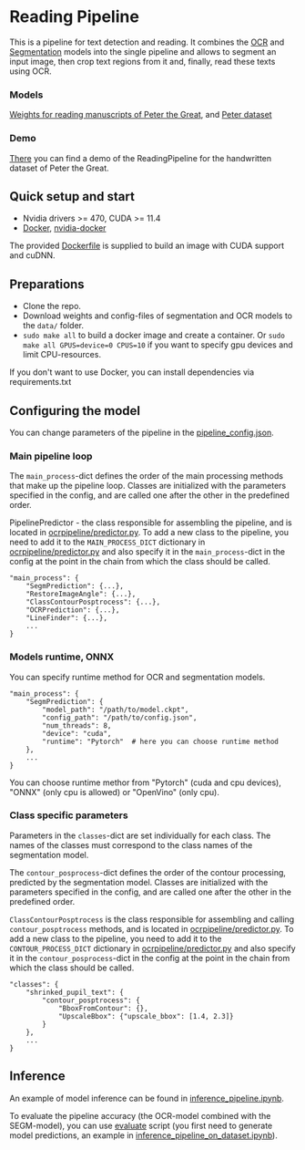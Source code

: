 # Reading Pipeline

This is a pipeline for text detection and reading. It combines the [OCR](https://github.com/ai-forever/OCR-model) and [Segmentation](https://github.com/ai-forever/SEGM-model) models into the single pipeline and allows to segment an input image, then crop text regions from it and, finally, read these texts using OCR.

### Models

[Weights for reading manuscripts of Peter the Great](https://huggingface.co/sberbank-ai/ReadingPipeline-Peter), and [Peter dataset](https://huggingface.co/datasets/sberbank-ai/Peter)

### Demo

[There](https://huggingface.co/spaces/sberbank-ai/PeterRecognition) you can find a demo of the ReadingPipeline for the handwritten dataset of Peter the Great.

## Quick setup and start

- Nvidia drivers >= 470, CUDA >= 11.4
- [Docker](https://docs.docker.com/engine/install/ubuntu/), [nvidia-docker](https://github.com/NVIDIA/nvidia-docker)

The provided [Dockerfile](Dockerfile) is supplied to build an image with CUDA support and cuDNN.

## Preparations

- Clone the repo.
- Download weights and config-files of segmentation and OCR models to the `data/` folder.
- `sudo make all` to build a docker image and create a container.
   Or `sudo make all GPUS=device=0 CPUS=10` if you want to specify gpu devices and limit CPU-resources.

If you don't want to use Docker, you can install dependencies via requirements.txt

## Configuring the model

You can change parameters of the pipeline in the [pipeline_config.json](scripts/pipeline_config.json).

### Main pipeline loop

The `main_process`-dict defines the order of the main processing methods that make up the pipeline loop. Classes are initialized with the parameters specified in the config, and are called one after the other in the predefined order.

PipelinePredictor - the class responsible for assembling the pipeline, and is located in [ocrpipeline/predictor.py](ocrpipeline/predictor.py). To add a new class to the pipeline, you need to add it to the `MAIN_PROCESS_DICT` dictionary in [ocrpipeline/predictor.py](ocrpipeline/predictor.py) and also specify it in the `main_process`-dict in the config at the point in the chain from which the class should be called.

```
"main_process": {
    "SegmPrediction": {...},
    "RestoreImageAngle": {...},
    "ClassContourPosptrocess": {...},
    "OCRPrediction": {...},
    "LineFinder": {...},
    ...
}
```

### Models runtime, ONNX

You can specify runtime method for OCR and segmentation models.

```
"main_process": {
    "SegmPrediction": {
        "model_path": "/path/to/model.ckpt",
        "config_path": "/path/to/config.json",
        "num_threads": 8,
        "device": "cuda",
        "runtime": "Pytorch"  # here you can choose runtime method
    },
    ...
}
```

You can choose runtime methor from "Pytorch" (cuda and cpu devices), "ONNX" (only cpu is allowed) or "OpenVino" (only cpu).

### Class specific parameters

Parameters in the `classes`-dict are set individually for each class. The names of the classes must correspond to the class names of the segmentation model.

The `contour_posprocess`-dict defines the order of the contour processing, predicted by the segmentation model. Classes are initialized with the parameters specified in the config, and are called one after the other in the predefined order.

`ClassContourPosptrocess` is the class responsible for assembling and calling `contour_posptrocess` methods, and is located in [ocrpipeline/predictor.py](ocrpipeline/predictor.py). To add a new class to the pipeline, you need to add it to the `CONTOUR_PROCESS_DICT` dictionary in [ocrpipeline/predictor.py](ocrpipeline/predictor.py) and also specify it in the `contour_posprocess`-dict in the config at the point in the chain from which the class should be called.

```
"classes": {
    "shrinked_pupil_text": {
        "contour_posptrocess": {
            "BboxFromContour": {},
            "UpscaleBbox": {"upscale_bbox": [1.4, 2.3]}
        }
    },
	...
}
```

## Inference

An example of model inference can be found in [inference_pipeline.ipynb](scripts/inference_pipeline.ipynb).

To evaluate the pipeline accuracy (the OCR-model combined with the SEGM-model), you can use [evaluate](scripts/evaluate.py) script (you first need to generate model predictions, an example in [inference_pipeline_on_dataset.ipynb](scripts/inference_pipeline_on_dataset.ipynb)).


